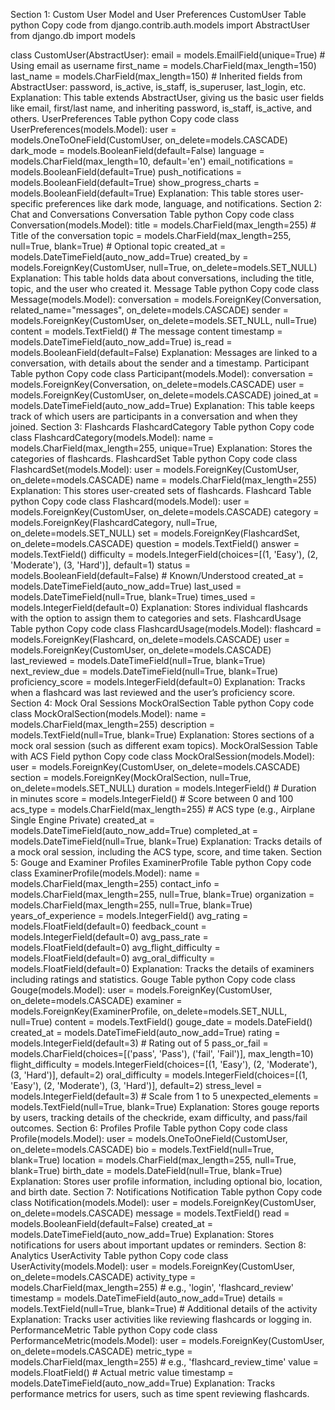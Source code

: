 Section 1: Custom User Model and User Preferences
CustomUser Table
python
Copy code
from django.contrib.auth.models import AbstractUser
from django.db import models

class CustomUser(AbstractUser):
    email = models.EmailField(unique=True)  # Using email as username
    first_name = models.CharField(max_length=150)
    last_name = models.CharField(max_length=150)
    # Inherited fields from AbstractUser: password, is_active, is_staff, is_superuser, last_login, etc.
Explanation: This table extends AbstractUser, giving us the basic user fields like email, first/last name, and inheriting password, is_staff, is_active, and others.
UserPreferences Table
python
Copy code
class UserPreferences(models.Model):
    user = models.OneToOneField(CustomUser, on_delete=models.CASCADE)
    dark_mode = models.BooleanField(default=False)
    language = models.CharField(max_length=10, default='en')
    email_notifications = models.BooleanField(default=True)
    push_notifications = models.BooleanField(default=True)
    show_progress_charts = models.BooleanField(default=True)
Explanation: This table stores user-specific preferences like dark mode, language, and notifications.
Section 2: Chat and Conversations
Conversation Table
python
Copy code
class Conversation(models.Model):
    title = models.CharField(max_length=255)  # Title of the conversation
    topic = models.CharField(max_length=255, null=True, blank=True)  # Optional topic
    created_at = models.DateTimeField(auto_now_add=True)
    created_by = models.ForeignKey(CustomUser, null=True, on_delete=models.SET_NULL)
Explanation: This table holds data about conversations, including the title, topic, and the user who created it.
Message Table
python
Copy code
class Message(models.Model):
    conversation = models.ForeignKey(Conversation, related_name="messages", on_delete=models.CASCADE)
    sender = models.ForeignKey(CustomUser, on_delete=models.SET_NULL, null=True)
    content = models.TextField()  # The message content
    timestamp = models.DateTimeField(auto_now_add=True)
    is_read = models.BooleanField(default=False)
Explanation: Messages are linked to a conversation, with details about the sender and a timestamp.
Participant Table
python
Copy code
class Participant(models.Model):
    conversation = models.ForeignKey(Conversation, on_delete=models.CASCADE)
    user = models.ForeignKey(CustomUser, on_delete=models.CASCADE)
    joined_at = models.DateTimeField(auto_now_add=True)
Explanation: This table keeps track of which users are participants in a conversation and when they joined.
Section 3: Flashcards
FlashcardCategory Table
python
Copy code
class FlashcardCategory(models.Model):
    name = models.CharField(max_length=255, unique=True)
Explanation: Stores the categories of flashcards.
FlashcardSet Table
python
Copy code
class FlashcardSet(models.Model):
    user = models.ForeignKey(CustomUser, on_delete=models.CASCADE)
    name = models.CharField(max_length=255)
Explanation: This stores user-created sets of flashcards.
Flashcard Table
python
Copy code
class Flashcard(models.Model):
    user = models.ForeignKey(CustomUser, on_delete=models.CASCADE)
    category = models.ForeignKey(FlashcardCategory, null=True, on_delete=models.SET_NULL)
    set = models.ForeignKey(FlashcardSet, on_delete=models.CASCADE)
    question = models.TextField()
    answer = models.TextField()
    difficulty = models.IntegerField(choices=[(1, 'Easy'), (2, 'Moderate'), (3, 'Hard')], default=1)
    status = models.BooleanField(default=False)  # Known/Understood
    created_at = models.DateTimeField(auto_now_add=True)
    last_used = models.DateTimeField(null=True, blank=True)
    times_used = models.IntegerField(default=0)
Explanation: Stores individual flashcards with the option to assign them to categories and sets.
FlashcardUsage Table
python
Copy code
class FlashcardUsage(models.Model):
    flashcard = models.ForeignKey(Flashcard, on_delete=models.CASCADE)
    user = models.ForeignKey(CustomUser, on_delete=models.CASCADE)
    last_reviewed = models.DateTimeField(null=True, blank=True)
    next_review_due = models.DateTimeField(null=True, blank=True)
    proficiency_score = models.IntegerField(default=0)
Explanation: Tracks when a flashcard was last reviewed and the user’s proficiency score.
Section 4: Mock Oral Sessions
MockOralSection Table
python
Copy code
class MockOralSection(models.Model):
    name = models.CharField(max_length=255)
    description = models.TextField(null=True, blank=True)
Explanation: Stores sections of a mock oral session (such as different exam topics).
MockOralSession Table with ACS Field
python
Copy code
class MockOralSession(models.Model):
    user = models.ForeignKey(CustomUser, on_delete=models.CASCADE)
    section = models.ForeignKey(MockOralSection, null=True, on_delete=models.SET_NULL)
    duration = models.IntegerField()  # Duration in minutes
    score = models.IntegerField()  # Score between 0 and 100
    acs_type = models.CharField(max_length=255)  # ACS type (e.g., Airplane Single Engine Private)
    created_at = models.DateTimeField(auto_now_add=True)
    completed_at = models.DateTimeField(null=True, blank=True)
Explanation: Tracks details of a mock oral session, including the ACS type, score, and time taken.
Section 5: Gouge and Examiner Profiles
ExaminerProfile Table
python
Copy code
class ExaminerProfile(models.Model):
    name = models.CharField(max_length=255)
    contact_info = models.CharField(max_length=255, null=True, blank=True)
    organization = models.CharField(max_length=255, null=True, blank=True)
    years_of_experience = models.IntegerField()
    avg_rating = models.FloatField(default=0)
    feedback_count = models.IntegerField(default=0)
    avg_pass_rate = models.FloatField(default=0)
    avg_flight_difficulty = models.FloatField(default=0)
    avg_oral_difficulty = models.FloatField(default=0)
Explanation: Tracks the details of examiners including ratings and statistics.
Gouge Table
python
Copy code
class Gouge(models.Model):
    user = models.ForeignKey(CustomUser, on_delete=models.CASCADE)
    examiner = models.ForeignKey(ExaminerProfile, on_delete=models.SET_NULL, null=True)
    content = models.TextField()
    gouge_date = models.DateField()
    created_at = models.DateTimeField(auto_now_add=True)
    rating = models.IntegerField(default=3)  # Rating out of 5
    pass_or_fail = models.CharField(choices=[('pass', 'Pass'), ('fail', 'Fail')], max_length=10)
    flight_difficulty = models.IntegerField(choices=[(1, 'Easy'), (2, 'Moderate'), (3, 'Hard')], default=2)
    oral_difficulty = models.IntegerField(choices=[(1, 'Easy'), (2, 'Moderate'), (3, 'Hard')], default=2)
    stress_level = models.IntegerField(default=3)  # Scale from 1 to 5
    unexpected_elements = models.TextField(null=True, blank=True)
Explanation: Stores gouge reports by users, tracking details of the checkride, exam difficulty, and pass/fail outcomes.
Section 6: Profiles
Profile Table
python
Copy code
class Profile(models.Model):
    user = models.OneToOneField(CustomUser, on_delete=models.CASCADE)
    bio = models.TextField(null=True, blank=True)
    location = models.CharField(max_length=255, null=True, blank=True)
    birth_date = models.DateField(null=True, blank=True)
Explanation: Stores user profile information, including optional bio, location, and birth date.
Section 7: Notifications
Notification Table
python
Copy code
class Notification(models.Model):
    user = models.ForeignKey(CustomUser, on_delete=models.CASCADE)
    message = models.TextField()
    read = models.BooleanField(default=False)
    created_at = models.DateTimeField(auto_now_add=True)
Explanation: Stores notifications for users about important updates or reminders.
Section 8: Analytics
UserActivity Table
python
Copy code
class UserActivity(models.Model):
    user = models.ForeignKey(CustomUser, on_delete=models.CASCADE)
    activity_type = models.CharField(max_length=255)  # e.g., 'login', 'flashcard_review'
    timestamp = models.DateTimeField(auto_now_add=True)
    details = models.TextField(null=True, blank=True)  # Additional details of the activity
Explanation: Tracks user activities like reviewing flashcards or logging in.
PerformanceMetric Table
python
Copy code
class PerformanceMetric(models.Model):
    user = models.ForeignKey(CustomUser, on_delete=models.CASCADE)
    metric_type = models.CharField(max_length=255)  # e.g., 'flashcard_review_time'
    value = models.FloatField()  # Actual metric value
    timestamp = models.DateTimeField(auto_now_add=True)
Explanation: Tracks performance metrics for users, such as time spent reviewing flashcards.